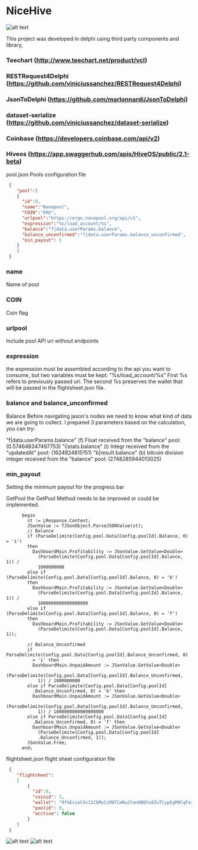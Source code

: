 # NiceHive
![alt text](https://raw.githubusercontent.com/wedsonregis/NiceHive/master/dashboard-01.PNG)

This project was developed in delphi using third party components and library,

### Teechart (http://www.teechart.net/product/vcl)
### RESTRequest4Delphi (https://github.com/viniciussanchez/RESTRequest4Delphi)
### JsonToDelphi (https://github.com/marlonnardi/JsonToDelphi)
### dataset-serialize (https://github.com/viniciussanchez/dataset-serialize)
### Coinbase (https://developers.coinbase.com/api/v2)
### Hiveos (https://app.swaggerhub.com/apis/HiveOS/public/2.1-beta)

pool.json Pools configuration file
```json
 {
    "pool":[
    { 
      "id":0,
      "name":"Nanopool",
      "COIN":"ERG",
      "urlpool":"https://ergo.nanopool.org/api/v1",
      "expression":"%s/load_account/%s",
      "balance":"f|data.userParams.balance",
      "balance_unconfirmed":"f|data.userParams.balance_unconfirmed", 
      "min_payout": 5
    }
    ]
 }
``` 
### name
  Name of pool
### COIN
  Coin flag
### urlpool
  Include pool API uri without endpoints
### expression
  the expression must be assembled according to the api you want to consume, but two variables must be kept: "%s/load_account/%s"
  First %s refers to previously passed uri. The second %s preserves the wallet that will be passed in the flightsheet.json file.
### balance and balance_unconfirmed
  Balance Before navigating jason's nodes we need to know what kind of data we are going to collect. 
  I prepared 3 parameters based on the calculation, you can try:

  "f|data.userParams.balance" (f) Float received from the "balance" pool: (0.574648347497753)
  "i|stats.balance" (i) Integr received from the "updatedAt" pool: (1624924815151)
  "b|result.balance" (b) bitcoin division integer received from the "balance" pool: (2748285944013025)
### min_payout
  Setting the minimum payout for the progress bar



GetPool
the GetPool Method needs to be improved or could be implemented.

```delphi
      begin
        st := LResponse.Content;
        JSonValue := TJSonObject.ParseJSONValue(st);
        // Balance
        if (ParseDelimite(Config.pool.Data[Config.poolId].Balance, 0) = 'i')
        then
          DashboardMain.Profitability := JSonValue.GetValue<Double>
            (ParseDelimite(Config.pool.Data[Config.poolId].Balance, 1)) /
            1000000000
        else if (ParseDelimite(Config.pool.Data[Config.poolId].Balance, 0) = 'b')
        then
          DashboardMain.Profitability := JSonValue.GetValue<Double>
            (ParseDelimite(Config.pool.Data[Config.poolId].Balance, 1)) /
            1000000000000000000
        else if (ParseDelimite(Config.pool.Data[Config.poolId].Balance, 0) = 'f')
        then
          DashboardMain.Profitability := JSonValue.GetValue<Double>
            (ParseDelimite(Config.pool.Data[Config.poolId].Balance, 1));

        // Balance_Unconfirmed
        if ParseDelimite(Config.pool.Data[Config.poolId].Balance_Unconfirmed, 0)
          = 'i' then
          DashboardMain.UnpaidAmount := JSonValue.GetValue<Double>
            (ParseDelimite(Config.pool.Data[Config.poolId].Balance_Unconfirmed,
            1)) / 1000000000
        else if ParseDelimite(Config.pool.Data[Config.poolId]
          .Balance_Unconfirmed, 0) = 'b' then
          DashboardMain.UnpaidAmount := JSonValue.GetValue<Double>
            (ParseDelimite(Config.pool.Data[Config.poolId].Balance_Unconfirmed,
            1)) / 1000000000000000000
        else if ParseDelimite(Config.pool.Data[Config.poolId]
          .Balance_Unconfirmed, 0) = 'f' then
          DashboardMain.UnpaidAmount := JSonValue.GetValue<Double>
            (ParseDelimite(Config.pool.Data[Config.poolId]
            .Balance_Unconfirmed, 1));
        JSonValue.Free;
      end;
``` 


flightsheet.json flight sheet configuration file
```json
 {
    "flightsheet":
    [
        {
          "id":0,
          "coinid": 3,
          "wallet": "9fkEsioCXs11CbMoCzM8TCmRu2YanNBQYu8ZuTCypEgM9CqFox6",
          "poolid": 0,
          "acctive": false
        }
    ]
 }
``` 


![alt text](https://raw.githubusercontent.com/wedsonregis/NiceHive/master/dashboard-02.PNG)
![alt text](https://raw.githubusercontent.com/wedsonregis/NiceHive/master/dashboard-03.PNG)

